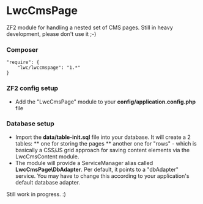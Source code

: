 LwcCmsPage
==========

ZF2 module for handling a nested set of CMS pages. Still in heavy development, please don't use it ;-)

### Composer ###

    "require": {
        "lwc/lwccmspage": "1.*"
    }

### ZF2 config setup ###
* Add the "LwcCmsPage" module to your <b>config/application.config.php</b> file

### Database setup ###
* Import the <b>data/table-init.sql</b> file into your database. It will create a 2 tables:
** one for storing the pages
** another one for "rows" - which is basically a CSS/JS grid approach for saving content elements via the LwcCmsContent module.
* The module will provide a ServiceManager alias called <b>LwcCmsPage\DbAdapter</b>. Per default, it points to a "dbAdapter" service. You may have to change this according to your application's default database adapter.

Still work in progress. :)


